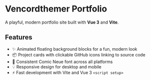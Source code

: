 # Vencordthemer Portfolio

A playful, modern portfolio site built with **Vue 3** and **Vite**.

## Features

- ✨ Animated floating background blocks for a fun, modern look  
- 📦 Project cards with clickable GitHub icons linking to source code  
- 🎨 Consistent Comic Neue font across all platforms  
- 💡 Responsive design for desktop and mobile  
- ⚡️ Fast development with Vite and Vue 3 `<script setup>`
